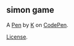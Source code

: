 simon game
----------


A [Pen](https://codepen.io/cuzxy/pen/jLawbx) by [K](https://codepen.io/cuzxy) on [CodePen](https://codepen.io).

[License](https://codepen.io/cuzxy/pen/jLawbx/license).